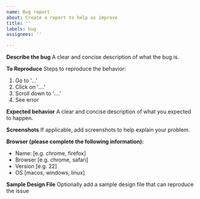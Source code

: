 ```yaml
---
name: Bug report
about: Create a report to help us improve
title: ''
labels: bug
assignees: ''

---
```


**Describe the bug**
A clear and concise description of what the bug is.

**To Reproduce**
Steps to reproduce the behavior:
1. Go to '...'
2. Click on '....'
3. Scroll down to '....'
4. See error

**Expected behavior**
A clear and concise description of what you expected to happen.

**Screenshots**
If applicable, add screenshots to help explain your problem.

**Browser (please complete the following information):**
 - Name: [e.g. chrome, firefox]
 - Browser [e.g. chrome, safari]
 - Version [e.g. 22]
 - OS [macos, windows, linux]

**Sample Design File**
Optionally add a sample design file that can reproduce the issue
